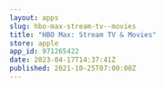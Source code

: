 ```yaml
---
layout: apps
slug: hbo-max-stream-tv--movies
title: "HBO Max: Stream TV & Movies"
store: apple
app_id: 971265422
date: 2023-04-17T14:37:41Z
published: 2021-10-25T07:00:00Z
---
```

